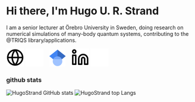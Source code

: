 # Hi there, I'm Hugo U. R. Strand 

I am a senior lecturer at Örebro University in Sweden, doing research on numerical simulations of many-body quantum systems, contributing to the @TRIQS library/applications.

[![website](./img/globe-light.svg)](https://www.oru.se/english/employee/hugo_strand#gh-light-mode-only)
[![website](./img/globe-dark.svg)](https://www.oru.se/english/employee/hugo_strand#gh-dark-mode-only)
&nbsp;&nbsp;
[![website](./img/gscholar.svg)](https://scholar.google.com/citations?user=-l6bz2YAAAAJ&hl=en)
&nbsp;&nbsp;
[![website](./img/linkedin-light.svg)](https://linkedin.com/in/hugo-strand#gh-light-mode-only)
[![website](./img/linkedin-dark.svg)](https://linkedin.com/in/hugo-strand#gh-dark-mode-only)

### github stats

![HugoStrand GitHub stats](https://github-readme-stats.vercel.app/api?username=HugoStrand&count_private=true&include_all_commits=true&show_icons=true&theme=gruvbox)
![HugoStrand top Langs](https://github-readme-stats.vercel.app/api/top-langs/?username=HugoStrand&layout=compact&theme=gruvbox)



[website]: https://www.oru.se/english/employee/hugo_strand
[gscholar]: https://scholar.google.com/citations?user=-l6bz2YAAAAJ&hl=en
[linkedin]: https://www.linkedin.com/in/hugo-strand
